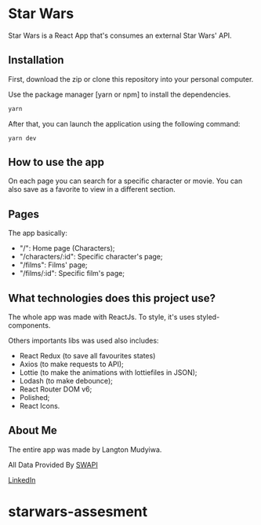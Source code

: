 # Star Wars

Star Wars is a React App that's consumes an external Star Wars' API.

## Installation

First, download the zip or clone this repository into your personal computer.

Use the package manager [yarn or npm] to install the dependencies.

```bash
yarn
```

After that, you can launch the application using the following command:

```
yarn dev
```

## How to use the app

On each page you can search for a specific character or movie. You can also save as a favorite to view in a different section.


## Pages

The app basically:

- "/": Home page (Characters);
- "/characters/:id": Specific character's page;
- "/films": Films' page;
- "/films/:id": Specific film's page;

## What technologies does this project use?

The whole app was made with ReactJs. To style, it's uses styled-components.

Others importants libs was used also includes:

- React Redux (to save all favourites states)
- Axios (to make requests to API);
- Lottie (to make the animations with lottiefiles in JSON);
- Lodash (to make debounce);
- React Router DOM v6;
- Polished;
- React Icons.

## About Me
The entire app was made by Langton Mudyiwa.

All Data Provided By [SWAPI](https://swapi.dev/)

[LinkedIn](https://www.linkedin.com/in/langton-favor-mudyiwa)
# starwars-assesment
